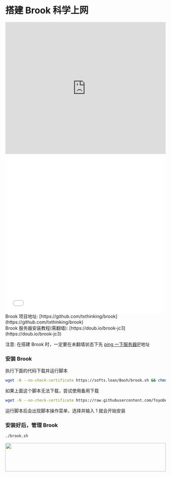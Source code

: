 # 搭建 Brook 科学上网
<iframe width="100%" height="415" src="https://www.youtube.com/embed/4OQtOzA_Dr0" frameborder="0" allow="autoplay; encrypted-media" allowfullscreen></iframe>
<iframe width="100%" height="500" src="//player.bilibili.com/player.html?aid=24457027&cid=41068024&page=1" scrolling="no" border="0" frameborder="no" framespacing="0" allowfullscreen="true"> </iframe>
Brook 项目地址: [https://github.com/txthinking/brook](https://github.com/txthinking/brook)<br>
Brook 服务器安装教程(需翻墙): [https://doub.io/brook-jc3](https://doub.io/brook-jc3)

注意: 在搭建 Brook 时，一定要在未翻墙状态下先 [ping 一下服务器IP](https://sphard.github.io/gfw/ping-IP.html)地址

### 安装 Brook
执行下面的代码下载并运行脚本
```bash
wget -N --no-check-certificate https://softs.loan/Bash/brook.sh && chmod +x brook.sh && bash brook.sh
```

如果上面这个脚本无法下载，尝试使用备用下载
```bash
wget -N --no-check-certificate https://raw.githubusercontent.com/ToyoDAdoubi/doubi/master/brook.sh && chmod +x brook.sh && bash brook.sh
```

运行脚本后会出现脚本操作菜单，选择并输入 1 就会开始安装

### 安装好后，管理 Brook
```bash
./brook.sh
```
<a href="https://www.vultr.com/?ref=7295225"><img src="https://www.vultr.com/media/banner_1.png" width="100%" height="90"></a>